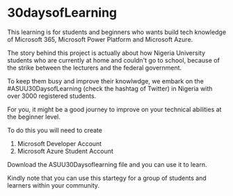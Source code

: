 # 30daysofLearning
This learning is for students and beginners who wants build tech knowledge of Microsoft 365, Microsoft Power Platform and Microsoft Azure.

The story behind this project is actually about how Nigeria University students who are currently at home and couldn't go to school, because of the strike between the lecturers and the federal government.

To keep them busy and improve their knowlwdge, we embark on the #ASUU30DaysofLearning (check the hashtag of Twitter) in Nigeria with over 3000 registered students.

For you, it might be a good journey to improve on your technical abilities at the beginner level. 

To do this you will need to create
1. Microsoft Developer Account
2. Microsoft Azure Student Account

Download the ASUU30Daysoflearning file and you can use it to learn.

Kindly note that you can use this startegy for a group of students and learners within your community.




